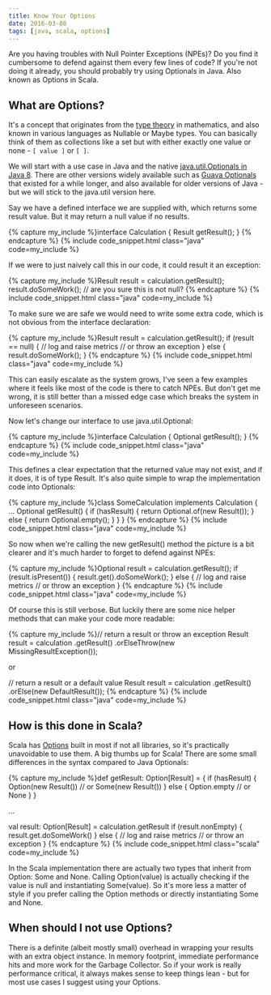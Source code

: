 ```yaml
---
title: Know Your Options
date: 2016-03-08
tags: [java, scala, options]
---
```


Are you having troubles with Null Pointer Exceptions (NPEs)? Do you find it cumbersome to defend against them every few lines of code? If you're not doing it already, you should probably try using Optionals in Java. Also known as Options in Scala.

<!--break-->

## What are Options?

It's a concept that originates from the [type theory](https://en.wikipedia.org/wiki/Type_theory) in mathematics, and also known in various languages as Nullable or Maybe types. You can basically think of them as collections like a set but with either exactly one value or none - `[ value ]` or `[ ]`.

We will start with a use case in Java and the native [java.util.Optionals in Java 8](https://docs.oracle.com/javase/8/docs/api/java/util/Optional.html). There are other versions widely available such as [Guava Optionals](https://google.github.io/guava/releases/19.0/api/docs/com/google/common/base/Optional.html) that existed for a while longer, and also available for older versions of Java - but we will stick to the java.util version here.

Say we have a defined interface we are supplied with, which returns some result value. But it may return a null value if no results.

{% capture my_include %}interface Calculation {
  Result getResult();
}
{% endcapture %}
{% include code_snippet.html class="java" code=my_include %}

If we were to just naively call this in our code, it could result it an exception:

{% capture my_include %}Result result = calculation.getResult();
result.doSomeWork(); // are you sure this is not null?
{% endcapture %}
{% include code_snippet.html class="java" code=my_include %}

To make sure we are safe we would need to write some extra code, which is not obvious from the interface declaration:

{% capture my_include %}Result result = calculation.getResult();
if (result == null) {
  // log and raise metrics
  // or throw an exception
} else {
  result.doSomeWork();
}
{% endcapture %}
{% include code_snippet.html class="java" code=my_include %}

This can easily escalate as the system grows, I've seen a few examples where it feels like most of the code is there to catch NPEs. But don't get me wrong, it is still better than a missed edge case which breaks the system in unforeseen scenarios.

Now let's change our interface to use java.util.Optional:

{% capture my_include %}interface Calculation {
  Optional<Result> getResult();
}
{% endcapture %}
{% include code_snippet.html class="java" code=my_include %}

This defines a clear expectation that the returned value may not exist, and if it does, it is of type Result.
It's also quite simple to wrap the implementation code into Optionals:

{% capture my_include %}class SomeCalculation implements Calculation {
  ...
  Optional<Result> getResult() {
    if (hasResult) {
      return Optional.of(new Result());
    } else {
      return Optional.empty();
    }
  }
}
{% endcapture %}
{% include code_snippet.html class="java" code=my_include %}

So now when we're calling the new getResult() method the picture is a bit clearer and it's much harder to forget to defend against NPEs:

{% capture my_include %}Optional<Result> result = calculation.getResult();
if (result.isPresent()) {
  result.get().doSomeWork();
} else {
  // log and raise metrics
  // or throw an exception
}
{% endcapture %}
{% include code_snippet.html class="java" code=my_include %}

Of course this is still verbose. But luckily there are some nice helper methods that can make your code more readable:

{% capture my_include %}// return a result or throw an exception
Result result = calculation
  .getResult()
  .orElseThrow(new MissingResultException());

or

// return a result or a default value
Result result = calculation
  .getResult()
  .orElse(new DefaultResult());
{% endcapture %}
{% include code_snippet.html class="java" code=my_include %}

## How is this done in Scala?

Scala has [Options](http://www.scala-lang.org/api/current/#scala.Option) built in most if not all libraries, so it's practically unavoidable to use them. A big thumbs up for Scala! There are some small differences in the syntax compared to Java Optionals:

{% capture my_include %}def getResult: Option[Result] = {
  if (hasResult) {
    Option(new Result()) // or Some(new Result())
  } else {
    Option.empty // or None
  }
}

...

val result: Option[Result] = calculation.getResult
if (result.nonEmpty) {
  result.get.doSomeWork()
} else {
  // log and raise metrics
  // or throw an exception
}
{% endcapture %}
{% include code_snippet.html class="scala" code=my_include %}

In the Scala implementation there are actually two types that inherit from Option: Some and None. Calling Option(value) is actually checking if the value is null and instantiating Some(value). So it's more less a matter of style if you prefer calling the Option methods or directly instantiating Some and None.

## When should I not use Options?

There is a definite (albeit mostly small) overhead in wrapping your results with an extra object instance. In memory footprint, immediate performance hits and more work for the Garbage Collector. So if your work is really performance critical, it always makes sense to keep things lean - but for most use cases I suggest using your Options.
